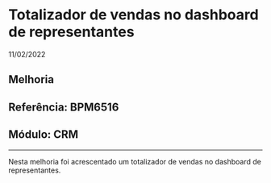# Totalizador de vendas no dashboard de representantes
11/02/2022
## Melhoria
## Referência: BPM6516
## Módulo: CRM
***

Nesta melhoria foi acrescentado um totalizador de vendas no dashboard de representantes.